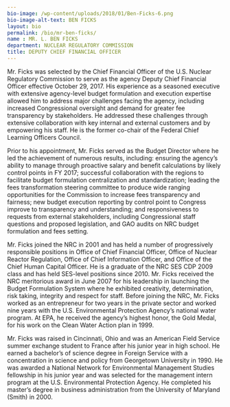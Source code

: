 ```yaml
---
bio-image: /wp-content/uploads/2018/01/Ben-Ficks-6.png
bio-image-alt-text: BEN FICKS
layout: bio
permalink: /bio/mr-ben-ficks/
name : MR. L. BEN FICKS
department: NUCLEAR REGULATORY COMMISSION
title: DEPUTY CHIEF FINANCIAL OFFICER
---
```

 Mr. Ficks was selected by the Chief Financial Officer of the U.S. Nuclear Regulatory Commission to serve as the agency Deputy Chief Financial Officer effective October 29, 2017. His experience as a seasoned executive with extensive agency-level budget formulation and execution expertise allowed him to address major challenges facing the agency, including increased Congressional oversight and demand for greater fee transparency by stakeholders. He addressed these challenges through extensive collaboration with key internal and external customers and by empowering his staff. He is the former co-chair of the Federal Chief Learning Officers Council.
             
  Prior to his appointment, Mr. Ficks served as the Budget Director where he led the achievement of numerous results, including: ensuring the agency’s ability to manage through proactive salary and benefit calculations by likely control points in FY 2017; successful collaboration with the regions to facilitate budget formulation centralization and standardization; leading the fees transformation steering committee to produce wide ranging opportunities for the Commission to increase fees transparency and fairness; new budget execution reporting by control point to Congress improve to transparency and understanding; and responsiveness to requests from external stakeholders, including Congressional staff questions and proposed legislation, and GAO audits on NRC budget formulation and fees setting.
             
  Mr. Ficks joined the NRC in 2001 and has held a number of progressively responsible positions in Office of Chief Financial Officer, Office of Nuclear Reactor Regulation, Office of Chief Information Officer, and Office of the Chief Human Capital Officer. He is a graduate of the NRC SES CDP 2009 class and has held SES-level positions since 2010. Mr. Ficks received the NRC meritorious award in June 2007 for his leadership in launching the Budget Formulation System where he exhibited creativity, determination, risk taking, integrity and respect for staff. Before joining the NRC, Mr. Ficks worked as an entrepreneur for two years in the private sector and worked nine years with the U.S. Environmental Protection Agency’s national water program. At EPA, he received the agency’s highest honor, the Gold Medal, for his work on the Clean Water Action plan in 1999.
             
  Mr. Ficks was raised in Cincinnati, Ohio and was an American Field Service summer exchange student to France after his junior year in high school. He earned a bachelor’s of science degree in Foreign Service with a concentration in science and policy from Georgetown University in 1990. He was awarded a National Network for Environmental Management Studies fellowship in his junior year and was selected for the management intern program at the U.S. Environmental Protection Agency. He completed his master’s degree in business administration from the University of Maryland (Smith) in 2000.

